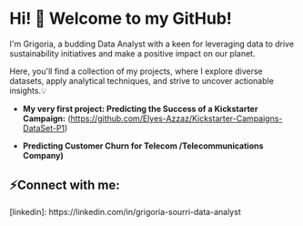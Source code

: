 <h1>Hi! 🌱 Welcome to my GitHub!</h1>I'm Grigoria, a budding Data Analyst with a keen for leveraging data to drive sustainability initiatives and make a positive impact on our planet.</h1>
  
Here, you'll find a collection of my projects, where I explore diverse datasets, apply analytical techniques, and strive to uncover actionable insights.💡



- <b>My very first project: Predicting the Success of a Kickstarter Campaign:</b> (https://github.com/Elyes-Azzaz/Kickstarter-Campaigns-DataSet-P1)
 
- <b>Predicting Customer Churn for Telecom /Telecommunications Company)</b>
 

<h2> ⚡Connect with me:</h2>
[linkedin]: https://linkedin.com/in/grigoria-sourri-data-analyst
